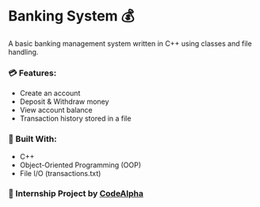 # Banking System 💰

A basic banking management system written in C++ using classes and file handling.

### 💳 Features:
- Create an account
- Deposit & Withdraw money
- View account balance
- Transaction history stored in a file

### 🧱 Built With:
- C++
- Object-Oriented Programming (OOP)
- File I/O (transactions.txt)

### 🚀 Internship Project by [CodeAlpha](https://www.codealpha.tech/)
